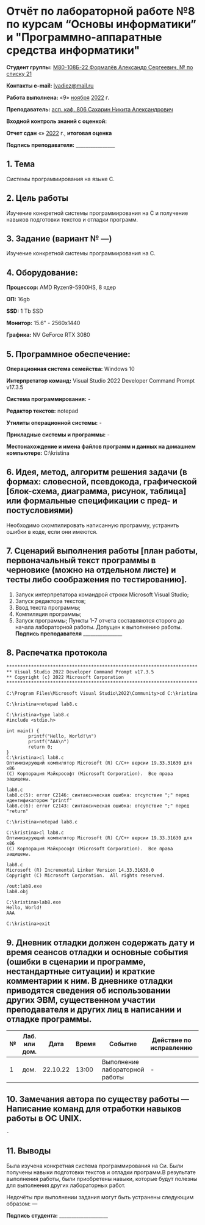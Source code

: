 # Отчёт по лабораторной работе №8 по курсам “Основы информатики” и "Программно-аппаратные средства информатики"

<b>Студент группы:</b> <ins>М80-108Б-22 Формалёв Александр Сергеевич, № по списку 21</ins> 

<b>Контакты e-mail:</b> <ins>lyadiez@mail.ru</ins>

<b>Работа выполнена:</b> «9» <ins>ноября</ins> <ins>2022</ins> г.

<b>Преподаватель:</b> <ins>асп. каф. 806 Сахарин Никита Александрович</ins>

<b>Входной контроль знаний с оценкой:</b> <ins> </ins>

<b>Отчет сдан</b> «» <ins></ins> <ins>2022</ins> г., <b>итоговая оценка</b> <ins> </ins>

<b>Подпись преподавателя:</b> ________________

## 1. Тема
Системы программирования на языке C.
## 2. Цель работы
Изучение конкретной системы программирования на C и получение навыков подготовки текстов и отладки программ.
## 3. Задание (вариант № —)
Изучение конкретной системы программирования на C.
## 4. Оборудование:
<b>Процессор:</b> AMD Ryzen9-5900HS, 8 ядер

<b>ОП:</b> 16gb

<b>SSD:</b> 1 Tb SSD

<b>Монитор:</b> 15.6" - 2560x1440

<b>Графика:</b> NV GeForce RTX 3080

## 5. Программное обеспечение:
<b>Операционная система семейства:</b> Windows 10

<b>Интерпретатор команд:</b> Visual Studio 2022 Developer Command Prompt v17.3.5

<b>Система программирования:</b> -

<b>Редактор текстов:</b> notepad

<b>Утилиты операционной системы:</b> -

<b>Прикладные системы и программы:</b> -

<b>Местонахождение и имена файлов программ и данных на домашнем компьютере:</b> C:\kristina

## 6. Идея, метод, алгоритм решения задачи (в формах: словесной, псевдокода, графической [блок-схема, диаграмма, рисунок, таблица] или формальные спецификации с пред- и постусловиями)
Необходимо скомпилировать написанную программу, устранить ошибки в коде, если они имеются.
## 7. Сценарий выполнения работы [план работы, первоначальный текст программы в черновике (можно на отдельном листе) и тесты либо соображения по тестированию]. 
1. Запуск интерпретатора командрой строки Microsoft Visual Studio;
2. Запуск редактора текстов;
3. Ввод текста программы;
4. Компиляция программы;
5. Запуск программы;
Пункты 1-7 отчета составляются сторого до начала лабораторной работы.
Допущен к выполнению работы.  
<b>Подпись преподавателя</b> ________________
## 8. Распечатка протокола 
```
**********************************************************************
** Visual Studio 2022 Developer Command Prompt v17.3.5
** Copyright (c) 2022 Microsoft Corporation
**********************************************************************

C:\Program Files\Microsoft Visual Studio\2022\Community>cd C:\kristina

C:\kristina>notepad lab8.c

C:\kristina>type lab8.c
#include <stdio.h>

int main() {
        printf("Hello, World!\n")
        printf("AAA\n")
        return 0;
}
C:\kristina>cl lab8.c
Оптимизирующий компилятор Microsoft (R) C/C++ версии 19.33.31630 для x86
(C) Корпорация Майкрософт (Microsoft Corporation).  Все права защищены.

lab8.c
lab8.c(5): error C2146: синтаксическая ошибка: отсутствие ";" перед идентификатором "printf"
lab8.c(6): error C2143: синтаксическая ошибка: отсутствие ";" перед "return"

C:\kristina>notepad lab8.c

C:\kristina>cl lab8.c
Оптимизирующий компилятор Microsoft (R) C/C++ версии 19.33.31630 для x86
(C) Корпорация Майкрософт (Microsoft Corporation).  Все права защищены.

lab8.c
Microsoft (R) Incremental Linker Version 14.33.31630.0
Copyright (C) Microsoft Corporation.  All rights reserved.

/out:lab8.exe
lab8.obj

C:\kristina>lab8.exe
Hello, World!
AAA

C:\kristina>exit
```
## 9. Дневник отладки должен содержать дату и время сеансов отладки и основные события (ошибки в сценарии и программе, нестандартные ситуации) и краткие комментарии к ним. В дневнике отладки приводятся сведения об использовании других ЭВМ, существенном участии преподавателя и других лиц в написании и отладке программы.

| № |  Лаб. или дом. | Дата | Время | Событие | Действие по исправлению | Примечание |
| ------ | ------ | ------ | ------ | ------ | ------ | ------ |
| 1 | дом. | 22.10.22 | 13:00 | Выполнение лабораторной работы | - | - |
## 10. Замечания автора по существу работы — Написание команд для отработки навыков работы в ОС UNIX.
```
-
```
## 11. Выводы
Была изучена конкретная система программирования на Си. Были получены навыки подготовки текстов и отладки программ.В результате выполнения работы, были приобретены навыки, которые будут полезны для выполнения других лабораторных работ.

Недочёты при выполнении задания могут быть устранены следующим образом: —

<b>Подпись студента:</b> ____________________
